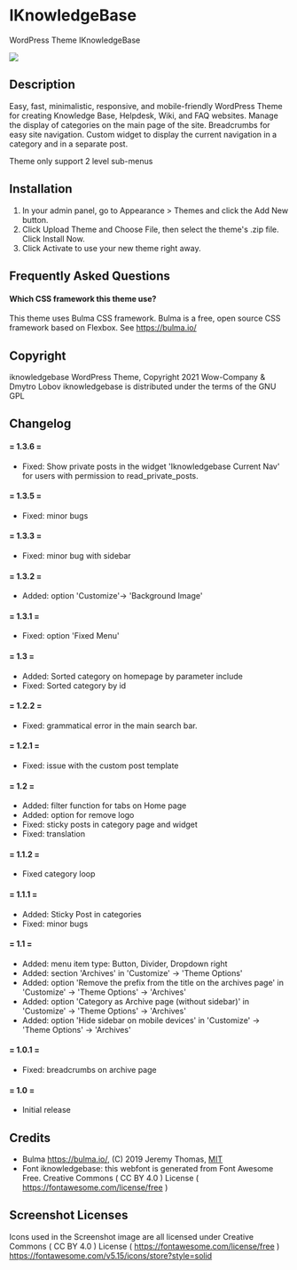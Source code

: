 # IKnowledgeBase
 WordPress Theme IKnowledgeBase

![](https://wow-estore.com/wp-content/uploads/edd/2021/09/IKnowledgeBase-Pro.png)

## Description

Easy, fast, minimalistic, responsive, and mobile-friendly WordPress Theme for creating Knowledge Base, Helpdesk, Wiki, and FAQ websites. Manage the display of categories on the main page of the site. Breadcrumbs for easy site navigation. Custom widget to display the current navigation in a category and in a separate post.

Theme only support 2 level sub-menus

## Installation

1. In your admin panel, go to Appearance > Themes and click the Add New button.
2. Click Upload Theme and Choose File, then select the theme's .zip file. Click Install Now.
3. Click Activate to use your new theme right away.


## Frequently Asked Questions

#### Which CSS framework this theme use?

This theme uses Bulma CSS framework. Bulma is a free, open source CSS framework based on Flexbox. See https://bulma.io/

## Copyright

iknowledgebase WordPress Theme, Copyright 2021 Wow-Company & Dmytro Lobov
iknowledgebase is distributed under the terms of the GNU GPL

## Changelog

#### = 1.3.6 =
* Fixed: Show private posts in the widget 'Iknowledgebase Current Nav' for users with permission to read_private_posts.

#### = 1.3.5 =
* Fixed: minor bugs

#### = 1.3.3 =
* Fixed: minor bug with sidebar

#### = 1.3.2 =
* Added: option 'Customize'-> 'Background Image'

#### = 1.3.1 =
* Fixed: option 'Fixed Menu'

#### = 1.3 =
* Added: Sorted category on homepage by parameter include
* Fixed: Sorted category by id

#### = 1.2.2 =
* Fixed: grammatical error in the main search bar.

#### = 1.2.1 =
* Fixed: issue with the custom post template

#### = 1.2 =
* Added: filter function for tabs on Home page
* Added: option for remove logo
* Fixed: sticky posts in category page and widget
* Fixed: translation


#### = 1.1.2 =
* Fixed category loop

#### = 1.1.1 =
* Added: Sticky Post in categories
* Fixed: minor bugs

#### = 1.1 =
* Added: menu item type: Button, Divider, Dropdown right
* Added: section 'Archives' in 'Customize' -> 'Theme Options'
* Added: option 'Remove the prefix from the title on the archives page' in 'Customize' -> 'Theme Options' -> 'Archives'
* Added: option 'Category as Archive page (without sidebar)' in 'Customize' -> 'Theme Options' -> 'Archives'
* Added: option 'Hide sidebar on mobile devices' in 'Customize' -> 'Theme Options' -> 'Archives'

#### = 1.0.1 =
* Fixed: breadcrumbs on archive page

#### = 1.0 =
* Initial release

## Credits

* Bulma https://bulma.io/, (C) 2019 Jeremy Thomas, [MIT](https://opensource.org/licenses/MIT)
* Font iknowledgebase: this webfont is generated from Font Awesome Free. Creative Commons ( CC BY 4.0 ) License ( https://fontawesome.com/license/free )

## Screenshot Licenses

Icons used in the Screenshot image are all licensed under Creative Commons ( CC BY 4.0 ) License ( https://fontawesome.com/license/free )
https://fontawesome.com/v5.15/icons/store?style=solid
